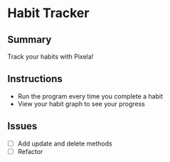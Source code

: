 # Habit Tracker

## Summary
Track your habits with Pixela!

## Instructions
- Run the program every time you complete a habit
- View your habit graph to see your progress

## Issues
- [ ] Add update and delete methods
- [ ] Refactor
